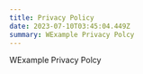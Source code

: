 ```yaml
---
title: Privacy Policy
date: 2023-07-10T03:45:04.449Z
summary: WExample Privacy Polcy
---
```

WExample Privacy Polcy